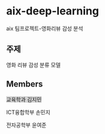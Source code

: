 # aix-deep-learning
aix 팀프로젝트-영화리뷰 감성 분석

## 주제
영화 리뷰 감성 분류 모델

## Members
 <span style = "background-color : lightgray">
  교육학과 김지민

  ICT융합학부 손민지

  전자공학부 윤여준
